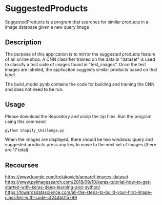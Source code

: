 # SuggestedProducts

SuggestedProducts is a program that searches for similar products in a image database given a new query image

## Description

The purpose of this application is to mirror the suggested products feature of an online shop. A CNN classifier
trained on the data in "dataset" is used to classify a test suite of images found in "test_images". Once the
test images are labeled, the application suggests similar products based on that label.

The build_model.pynb contains the code for building and training the CNN and does not need to be run.

## Usage

Please download the Repository and unzip the zip files. Run the program using this command
 ```bash
python Shopify_Challenge.py
```
When the images are displayed, there should be two windows: query and suggested products
press any key to move to the next set of images (there are 17 total)

## Recourses

https://www.kaggle.com/trolukovich/apparel-images-dataset
https://www.pyimagesearch.com/2018/09/10/keras-tutorial-how-to-get-started-with-keras-deep-learning-and-python/
https://towardsdatascience.com/all-the-steps-to-build-your-first-image-classifier-with-code-cf244b015799

